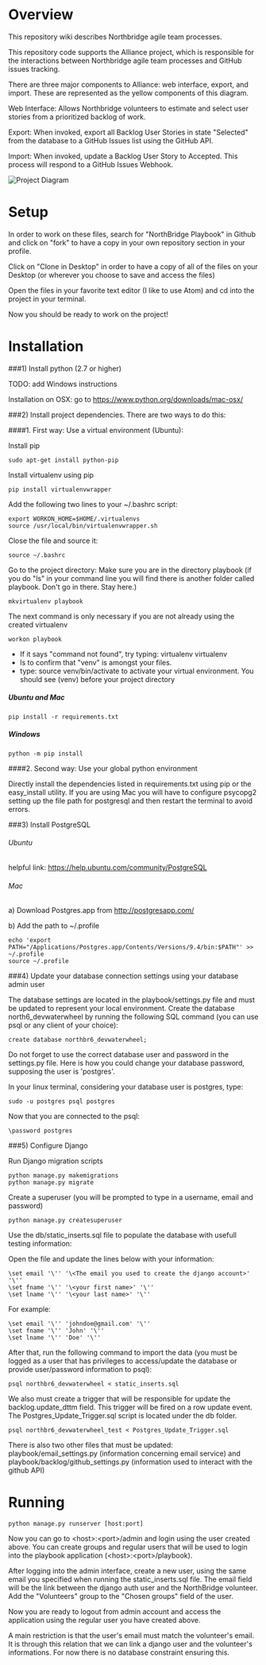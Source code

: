 Overview
========

This repository wiki describes Northbridge agile team processes.

This repository code supports the Alliance project, which is responsible for the interactions between Northbridge agile team processes and GitHub issues tracking.

There are three major components to Alliance: web interface, export, and import. These are represented as the yellow components of this diagram.

Web Interface: Allows Northbridge volunteers to estimate and select user stories from a prioritized backlog of work.

Export: When invoked, export all Backlog User Stories in state "Selected" from the database to a GitHub Issues list using the GitHub API.

Import: When invoked, update a Backlog User Story to Accepted. This process will respond to a GitHub Issues Webhook.

![Project Diagram](http://northbridgetech.org/images/alliance2.jpg)

Setup
=====

In order to work on these files, search for "NorthBridge Playbook" in Github and
click on "fork" to have a copy in your own repository section in your profile.

Click on "Clone in Desktop" in order to have a copy of all of the files on your
Desktop (or wherever you choose to save and access the files)

Open the files in your favorite text editor (I like to use Atom) and cd into the
project in your terminal.

Now you should be ready to work on the project!

Installation
============

###1) Install python (2.7 or higher)

TODO: add Windows instructions

Installation on OSX: go to https://www.python.org/downloads/mac-osx/

###2) Install project dependencies. There are two ways to do this:

####1. First way: Use a virtual environment (Ubuntu):

Install pip

	sudo apt-get install python-pip
Install virtualenv using pip

	pip install virtualenvwrapper
Add the following two lines to your ~/.bashrc script:

    export WORKON_HOME=$HOME/.virtualenvs
    source /usr/local/bin/virtualenvwrapper.sh
Close the file and source it:

	source ~/.bashrc
Go to the project directory: Make sure you are in the directory playbook (if you do "ls" in your command line you will find there is another folder called playbook. Don't go in there. Stay here.)

	mkvirtualenv playbook
The next command is only necessary if you are not already using the created virtualenv

	workon playbook
	
* If it says "command not found", try typing: virtualenv virtualenv
* ls to confirm that "venv" is amongst your files.
* type: source venv/bin/activate to activate your virtual environment.
You should see (venv) before your project directory

##### Ubuntu and Mac
	pip install -r requirements.txt

##### Windows
	python -m pip install

####2. Second way: Use your global python environment

Directly install the dependencies listed in requirements.txt using pip or the easy_install utility. If you are using Mac you will have to configure psycopg2 setting up the file path for postgresql and then restart the terminal to avoid errors.

###3) Install PostgreSQL

###### Ubuntu

helpful link: https://help.ubuntu.com/community/PostgreSQL

###### Mac

a) Download Postgres.app from http://postgresapp.com/

b) Add the path to ~/.profile

	echo 'export PATH="/Applications/Postgres.app/Contents/Versions/9.4/bin:$PATH"' >> ~/.profile
	source ~/.profile

###4) Update your database connection settings using your database admin user

The database settings are located in the playbook/settings.py file and must be updated to represent your local environment. Create the database north6_devwaterwheel by running the following SQL command (you can use psql or any client of your choice):

	create database northbr6_devwaterwheel;

Do not forget to use the correct database user and password in the settings.py file. Here is how you could change your database password, supposing the user is 'postgres'.

In your linux terminal, considering your database user is postgres, type:

	sudo -u postgres psql postgres

Now that you are connected to the psql:

	\password postgres

###5) Configure Django

Run Django migration scripts

	python manage.py makemigrations
	python manage.py migrate

Create a superuser (you will be prompted to type in a username, email and password)

	python manage.py createsuperuser

Use the db/static_inserts.sql file to populate the database with usefull testing information:

Open the file and update the lines below with your information:

	\set email '\'' '\<The email you used to create the django account>' '\''
	\set fname '\'' '\<your first name>' '\''
	\set lname '\'' '\<your last name>' '\''
	
For example:

	\set email '\'' 'johndoe@gmail.com' '\''
	\set fname '\'' 'John' '\''
	\set lname '\'' 'Doe' '\''

After that, run the following command to import the data (you must be logged as a user that has privileges to access/update the database or provide user/password information to psql):

	psql northbr6_devwaterwheel < static_inserts.sql
	
We also must create a trigger that will be responsible for update the backlog.update_dttm field. This trigger will be fired on a row update event. The Postgres_Update_Trigger.sql script is located under the db folder.

	psql northbr6_devwaterwheel_test < Postgres_Update_Trigger.sql

There is also two other files that must be updated: playbook/email_settings.py (information concerning email service) and playbook/backlog/github_settings.py (information used to interact with the github API)

Running
=======

	python manage.py runserver [host:port]

Now you can go to \<host\>:\<port\>/admin and login using the user created above. You can create groups and regular users that will be used to login into the playbook application (\<host\>:\<port\>/playbook).

After logging into the admin interface, create a new user, using the same email you specified when running the static_inserts.sql file. The email field will be the link between the django auth user and the NorthBridge volunteer. Add the "Volunteers" group to the "Chosen groups" field of the user.

Now you are ready to logout from admin account and access the application using the regular user you have created above.

A main restriction is that the user's email must match the volunteer's email. It is through this relation that we can link a django user and the volunteer's informations. For now there is no database constraint ensuring this.
